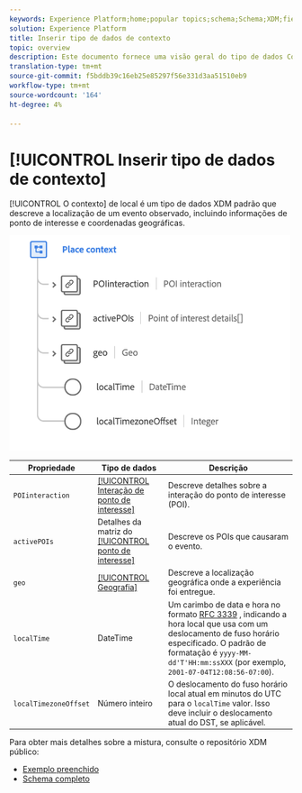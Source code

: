 ```yaml
---
keywords: Experience Platform;home;popular topics;schema;Schema;XDM;fields;schemas;Schemas;place context;placeContext;datatype;data-type;data type;
solution: Experience Platform
title: Inserir tipo de dados de contexto
topic: overview
description: Este documento fornece uma visão geral do tipo de dados Colocar contexto XDM.
translation-type: tm+mt
source-git-commit: f5bddb39c16eb25e85297f56e331d3aa51510eb9
workflow-type: tm+mt
source-wordcount: '164'
ht-degree: 4%

---
```



# [!UICONTROL Inserir tipo de dados de contexto]

[!UICONTROL O contexto] de local é um tipo de dados XDM padrão que descreve a localização de um evento observado, incluindo informações de ponto de interesse e coordenadas geográficas.

<img src="../images/data-types/place-context.png" width="500" /><br />

| Propriedade | Tipo de dados | Descrição |
| --- | --- | --- |
| `POIinteraction` | [[!UICONTROL Interação de ponto de interesse]](./poi-interaction.md) | Descreve detalhes sobre a interação do ponto de interesse (POI). |
| `activePOIs` | Detalhes da matriz do [[!UICONTROL ponto de interesse]](./poi-details.md) | Descreve os POIs que causaram o evento. |
| `geo` | [[!UICONTROL Geografia]](./geo.md) | Descreve a localização geográfica onde a experiência foi entregue. |
| `localTime` | DateTime | Um carimbo de data e hora no formato [RFC 3339](https://tools.ietf.org/html/rfc3339) , indicando a hora local que usa com um deslocamento de fuso horário especificado. O padrão de formatação é `yyyy-MM-dd'T'HH:mm:ssXXX` (por exemplo, `2001-07-04T12:08:56-07:00`). |
| `localTimezoneOffset` | Número inteiro | O deslocamento do fuso horário local atual em minutos do UTC para o `localTime` valor. Isso deve incluir o deslocamento atual do DST, se aplicável. |

Para obter mais detalhes sobre a mistura, consulte o repositório XDM público:

* [Exemplo preenchido](https://github.com/adobe/xdm/blob/master/components/datatypes/placecontext.example.1.json)
* [Schema completo](https://github.com/adobe/xdm/blob/master/components/datatypes/placecontext.schema.json)